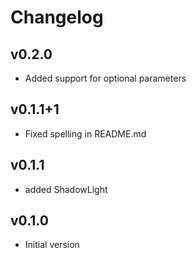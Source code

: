 # Changelog

## v0.2.0

-   Added support for optional parameters

## v0.1.1+1

-   Fixed spelling in README.md

## v0.1.1

-   added ShadowLight

## v0.1.0

-   Initial version
